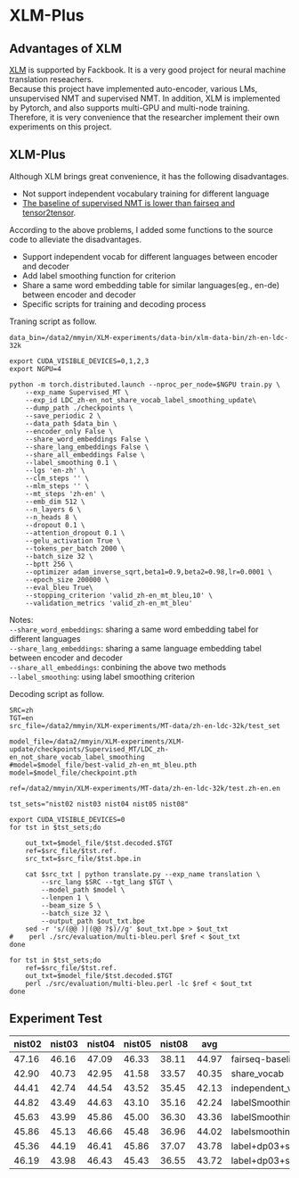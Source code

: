 # XLM-Plus
## Advantages of XLM
[XLM](https://github.com/facebookresearch/XLM) is supported by Fackbook. It is a very good project for neural machine translation reseachers.    
Because this project have implemented auto-encoder, various LMs, unsupervised NMT and supervised NMT.  In addition, XLM is implemented by Pytorch, and also supports multi-GPU and multi-node training.
Therefore, it is very convenience that the researcher implement their own experiments on this project.

## XLM-Plus
Although XLM brings great convenience, it has the following disadvantages.
* Not support independent vocabulary training for different language 
* [The baseline of supervised NMT is lower than fairseq and tensor2tensor](https://github.com/facebookresearch/XLM/issues/32). 

According to the above problems, I added some functions to the source code to alleviate the disadvantages.
* Support independent vocab for different languages between encoder and decoder
* Add label smoothing function for criterion
* Share a same word embedding table for similar languages(eg., en-de) between encoder and decoder
* Specific scripts for training and decoding process

Traning script as follow.

```
data_bin=/data2/mmyin/XLM-experiments/data-bin/xlm-data-bin/zh-en-ldc-32k

export CUDA_VISIBLE_DEVICES=0,1,2,3
export NGPU=4

python -m torch.distributed.launch --nproc_per_node=$NGPU train.py \
    --exp_name Supervised_MT \
    --exp_id LDC_zh-en_not_share_vocab_label_smoothing_update\
    --dump_path ./checkpoints \
    --save_periodic 2 \
    --data_path $data_bin \
    --encoder_only False \
    --share_word_embeddings False \
    --share_lang_embeddings False \
    --share_all_embeddings False \
    --label_smoothing 0.1 \
    --lgs 'en-zh' \
    --clm_steps '' \
    --mlm_steps '' \
    --mt_steps 'zh-en' \
    --emb_dim 512 \
    --n_layers 6 \
    --n_heads 8 \
    --dropout 0.1 \
    --attention_dropout 0.1 \
    --gelu_activation True \
    --tokens_per_batch 2000 \
    --batch_size 32 \
    --bptt 256 \
    --optimizer adam_inverse_sqrt,beta1=0.9,beta2=0.98,lr=0.0001 \
    --epoch_size 200000 \
    --eval_bleu True\
    --stopping_criterion 'valid_zh-en_mt_bleu,10' \
    --validation_metrics 'valid_zh-en_mt_bleu'

```

Notes:    
`--share_word_embeddings`: sharing a same word embedding tabel for different languages   
`--share_lang_embeddings`: sharing a same language embedding tabel between encoder and decoder    
`--share_all_embeddings`: conbining the above two methods    
`--label_smoothing`: using label smoothing criterion


Decoding script as follow.

```
SRC=zh
TGT=en
src_file=/data2/mmyin/XLM-experiments/MT-data/zh-en-ldc-32k/test_set

model_file=/data2/mmyin/XLM-experiments/XLM-update/checkpoints/Supervised_MT/LDC_zh-en_not_share_vocab_label_smoothing
#model=$model_file/best-valid_zh-en_mt_bleu.pth
model=$model_file/checkpoint.pth

ref=/data2/mmyin/XLM-experiments/MT-data/zh-en-ldc-32k/test.zh-en.en

tst_sets="nist02 nist03 nist04 nist05 nist08"

export CUDA_VISIBLE_DEVICES=0
for tst in $tst_sets;do

    out_txt=$model_file/$tst.decoded.$TGT
    ref=$src_file/$tst.ref.
    src_txt=$src_file/$tst.bpe.in

    cat $src_txt | python translate.py --exp_name translation \
        --src_lang $SRC --tgt_lang $TGT \
        --model_path $model \
        --lenpen 1 \
        --beam_size 5 \
        --batch_size 32 \
        --output_path $out_txt.bpe
    sed -r 's/(@@ )|(@@ ?$)//g' $out_txt.bpe > $out_txt
#    perl ./src/evaluation/multi-bleu.perl $ref < $out_txt
done

for tst in $tst_sets;do
    ref=$src_file/$tst.ref.
    out_txt=$model_file/$tst.decoded.$TGT
    perl ./src/evaluation/multi-bleu.perl -lc $ref < $out_txt
done
```




## Experiment Test


nist02 | nist03 | nist04 | nist05 | nist08 | avg | Note
---|---|---|---|---|--- | ----
47.16 | 46.16 | 47.09 | 46.33 | 38.11 | 44.97 | fairseq-baseline
42.90 | 40.73 | 42.95 | 41.58 | 33.57 | 40.35 | share_vocab
44.41 | 42.74 | 44.54 | 43.52 | 35.45 | 42.13 | independent_vocab
44.82 | 43.49 | 44.63 | 43.10 | 35.16 | 42.24 | labelSmoothing
45.63 | 43.99 | 45.86 | 45.00 | 36.30 | 43.36 | labelSmoothing+dp03
45.86 | 45.13 | 46.66 | 45.48 | 36.96 | 44.02 | labelsmoothing+dp03+NoLangEmb
45.36 | 44.19 | 46.41 | 45.86 | 37.07 | 43.78 | label+dp03+shareLangEmb
46.19 | 43.98 | 46.43 | 45.43 | 36.55 | 43.72 | label+dp03+shareLangEmb+Drop


